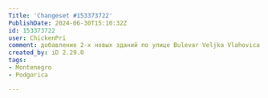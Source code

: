 ```yaml
---
Title: 'Changeset #153373722'
PublishDate: 2024-06-30T15:10:32Z
id: 153373722
user: ChickenPri
comment: добавление 2-х новых зданий по улице Bulevar Veljka Vlahovica
created_by: iD 2.29.0
tags:
- Montenegro
- Podgorica

---
```

